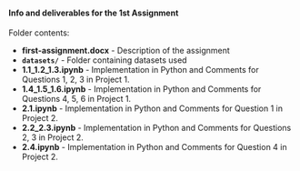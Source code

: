 #### Info and deliverables for the 1st Assignment

Folder contents:
- **first-assignment.docx** - Description of the assignment
- **`datasets/`**           - Folder containing datasets used
- **1.1_1.2_1.3.ipynb**    - Implementation in Python and Comments for Questions 1, 2, 3 in Project 1.
- **1.4_1.5_1.6.ipynb**    - Implementation in Python and Comments for Questions 4, 5, 6 in Project 1.
- **2.1.ipynb**            - Implementation in Python and Comments for Question 1 in Project 2.
- **2.2_2.3.ipynb**        - Implementation in Python and Comments for Questions 2, 3 in Project 2.
- **2.4.ipynb**            - Implementation in Python and Comments for Question 4 in Project 2.


